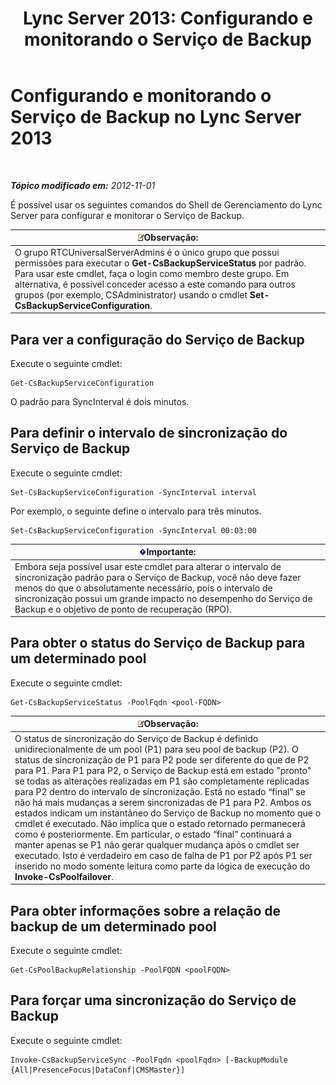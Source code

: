 ﻿---
title: 'Lync Server 2013: Configurando e monitorando o Serviço de Backup'
TOCTitle: Configurando e monitorando o Serviço de Backup
ms:assetid: c608280e-a7d1-4ae0-a75c-da6b524752fa
ms:mtpsurl: https://technet.microsoft.com/pt-br/library/JJ205252(v=OCS.15)
ms:contentKeyID: 49308054
ms.date: 05/19/2016
mtps_version: v=OCS.15
ms.translationtype: HT
---

# Configurando e monitorando o Serviço de Backup no Lync Server 2013

 

_**Tópico modificado em:** 2012-11-01_

É possível usar os seguintes comandos do Shell de Gerenciamento do Lync Server para configurar e monitorar o Serviço de Backup.

<table>
<thead>
<tr class="header">
<th><img src="images/Gg425756.note(OCS.15).gif" title="note" alt="note" />Observação:</th>
</tr>
</thead>
<tbody>
<tr class="odd">
<td>O grupo RTCUniversalServerAdmins é o único grupo que possui permissões para executar o <strong>Get-CsBackupServiceStatus</strong> por padrão. Para usar este cmdlet, faça o login como membro deste grupo. Em alternativa, é possível conceder acesso a este comando para outros grupos (por exemplo, CSAdministrator) usando o cmdlet <strong>Set-CsBackupServiceConfiguration</strong>.</td>
</tr>
</tbody>
</table>


## Para ver a configuração do Serviço de Backup

Execute o seguinte cmdlet:

    Get-CsBackupServiceConfiguration

O padrão para SyncInterval é dois minutos.

## Para definir o intervalo de sincronização do Serviço de Backup

Execute o seguinte cmdlet:

    Set-CsBackupServiceConfiguration -SyncInterval interval

Por exemplo, o seguinte define o intervalo para três minutos.

    Set-CsBackupServiceConfiguration -SyncInterval 00:03:00

<table>
<thead>
<tr class="header">
<th><img src="images/Gg425939.important(OCS.15).gif" title="important" alt="important" />Importante:</th>
</tr>
</thead>
<tbody>
<tr class="odd">
<td>Embora seja possível usar este cmdlet para alterar o intervalo de sincronização padrão para o Serviço de Backup, você não deve fazer menos do que o absolutamente necessário, pois o intervalo de sincronização possui um grande impacto no desempenho do Serviço de Backup e o objetivo de ponto de recuperação (RPO).</td>
</tr>
</tbody>
</table>


## Para obter o status do Serviço de Backup para um determinado pool

Execute o seguinte cmdlet:

    Get-CsBackupServiceStatus -PoolFqdn <pool-FQDN>

<table>
<thead>
<tr class="header">
<th><img src="images/Gg425756.note(OCS.15).gif" title="note" alt="note" />Observação:</th>
</tr>
</thead>
<tbody>
<tr class="odd">
<td>O status de sincronização do Serviço de Backup é definido unidirecionalmente de um pool (P1) para seu pool de backup (P2). O status de sincronização de P1 para P2 pode ser diferente do que de P2 para P1. Para P1 para P2, o Serviço de Backup está em estado &quot;pronto&quot; se todas as alterações realizadas em P1 são completamente replicadas para P2 dentro do intervalo de sincronização. Está no estado “final” se não há mais mudanças a serem sincronizadas de P1 para P2. Ambos os estados indicam um instantâneo do Serviço de Backup no momento que o cmdlet é executado. Não implica que o estado retornado permanecerá como é posteriormente. Em particular, o estado “final” continuará a manter apenas se P1 não gerar qualquer mudança após o cmdlet ser executado. Isto é verdadeiro em caso de falha de P1 por P2 após P1 ser inserido no modo somente leitura como parte da lógica de execução do <strong>Invoke-CsPoolfailover</strong>.</td>
</tr>
</tbody>
</table>


## Para obter informações sobre a relação de backup de um determinado pool

Execute o seguinte cmdlet:

    Get-CsPoolBackupRelationship -PoolFQDN <poolFQDN>

## Para forçar uma sincronização do Serviço de Backup

Execute o seguinte cmdlet:

    Invoke-CsBackupServiceSync -PoolFqdn <poolFqdn> [-BackupModule  {All|PresenceFocus|DataConf|CMSMaster}]

